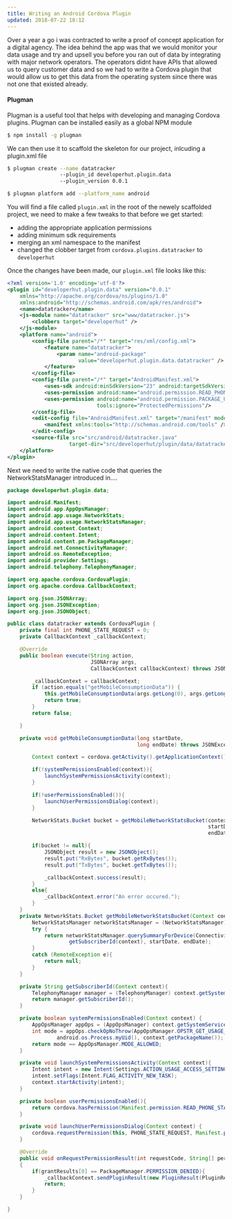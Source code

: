 ```yaml
---
title: Writing an Android Cordova Plugin
updated: 2018-07-22 18:12
---
```


Over a year a go i was contracted to write a proof of concept application for a digital agency. The idea behind the app was that we would monitor your data usage
and try and upsell you before you ran out of data by integrating with major network operators. The operators didnt have APIs that allowed us to query customer data and 
so we had to write a Cordova plugin that would allow us to get this data from the operating system since there was not one that existed already.

#### Plugman
Plugman is a useful tool that helps with developing and managing Cordova plugins. Plugman can be installed easily as a global NPM module

```bash
$ npm install -g plugman
```

We can then use it to scaffold the skeleton for our project, inlcuding a plugin.xml file

```bash
$ plugman create --name datatracker 
                 --plugin_id developerhut.plugin.data 
                 --plugin_version 0.0.1

$ plugman platform add --platform_name android
```

You will find a file called `plugin.xml` in the root of the newely scaffolded project, we need to make a few tweaks to that before we get started:

* adding the appropriate application permissions
* adding minimum sdk requirements
* merging an xml namespace to the manifest
* changed the clobber target from `cordova.plugins.datatracker` to `developerhut`

Once the changes have been made, our `plugin.xml` file looks like this:

```xml
<?xml version='1.0' encoding='utf-8'?>
<plugin id="developerhut.plugin.data" version="0.0.1" 
    xmlns="http://apache.org/cordova/ns/plugins/1.0" 
    xmlns:android="http://schemas.android.com/apk/res/android">
    <name>datatracker</name>
    <js-module name="datatracker" src="www/datatracker.js">
        <clobbers target="developerhut" />
    </js-module>
    <platform name="android">
        <config-file parent="/*" target="res/xml/config.xml">
            <feature name="datatracker">
                <param name="android-package" 
                       value="developerhut.plugin.data.datatracker" />
            </feature>
        </config-file>
        <config-file parent="/*" target="AndroidManifest.xml">
            <uses-sdk android:minSdkVersion="23" android:targetSdkVersion="25" />
            <uses-permission android:name="android.permission.READ_PHONE_STATE" />
            <uses-permission android:name="android.permission.PACKAGE_USAGE_STATS" 
                             tools:ignore="ProtectedPermissions"/>
        </config-file>
        <edit-config file="AndroidManifest.xml" target="/manifest" mode="merge">
            <manifest xmlns:tools="http://schemas.android.com/tools" />
        </edit-config>
        <source-file src="src/android/datatracker.java" 
                    target-dir="src/developerhut/plugin/data/datatracker" />
    </platform>
</plugin>
```

Next we need to write the native code that queries the NetworkStatsManager introduced in....

```java
package developerhut.plugin.data;

import android.Manifest;
import android.app.AppOpsManager;
import android.app.usage.NetworkStats;
import android.app.usage.NetworkStatsManager;
import android.content.Context;
import android.content.Intent;
import android.content.pm.PackageManager;
import android.net.ConnectivityManager;
import android.os.RemoteException;
import android.provider.Settings;
import android.telephony.TelephonyManager;

import org.apache.cordova.CordovaPlugin;
import org.apache.cordova.CallbackContext;

import org.json.JSONArray;
import org.json.JSONException;
import org.json.JSONObject;

public class datatracker extends CordovaPlugin {
    private final int PHONE_STATE_REQUEST = 0;
    private CallbackContext _callbackContext;

    @Override
    public boolean execute(String action, 
                           JSONArray args, 
                           CallbackContext callbackContext) throws JSONException {

        _callbackContext = callbackContext;
        if (action.equals("getMobileConsumptionData")) {
            this.getMobileConsumptionData(args.getLong(0), args.getLong(1));
            return true;
        }
        return false;

    }

    private void getMobileConsumptionData(long startDate, 
                                          long endDate) throws JSONException {

        Context context = cordova.getActivity().getApplicationContext();

        if(!systemPermissionsEnabled(context)){
            launchSystemPermissionsActivity(context);
        }

        if(!userPermissionsEnabled()){
            launchUserPermissionsDialog(context);
        }

        NetworkStats.Bucket bucket = getMobileNetworkStatsBucket(context, 
                                                                 startDate, 
                                                                 endDate);

        if(bucket != null){
            JSONObject result = new JSONObject();
            result.put("RxBytes", bucket.getRxBytes());
            result.put("TxBytes", bucket.getTxBytes());

            _callbackContext.success(result);
        }
        else{
            _callbackContext.error("An error occured.");
        }
    }
    private NetworkStats.Bucket getMobileNetworkStatsBucket(Context context,  long startDate, long endDate) {
        NetworkStatsManager networkStatsManager = (NetworkStatsManager) context.getSystemService(Context.NETWORK_STATS_SERVICE);
        try {
            return networkStatsManager.querySummaryForDevice(ConnectivityManager.TYPE_MOBILE,
                    getSubscriberId(context), startDate, endDate);
        }
        catch (RemoteException e){
            return null;
        }
    }

    private String getSubscriberId(Context context){
        TelephonyManager manager = (TelephonyManager) context.getSystemService(Context.TELEPHONY_SERVICE);
        return manager.getSubscriberId();
    }

    private boolean systemPermissionsEnabled(Context context) {
        AppOpsManager appOps = (AppOpsManager) context.getSystemService(Context.APP_OPS_SERVICE);
        int mode = appOps.checkOpNoThrow(AppOpsManager.OPSTR_GET_USAGE_STATS,
                android.os.Process.myUid(), context.getPackageName());
        return mode == AppOpsManager.MODE_ALLOWED;
    }

    private void launchSystemPermissionsActivity(Context context){
        Intent intent = new Intent(Settings.ACTION_USAGE_ACCESS_SETTINGS);
        intent.setFlags(Intent.FLAG_ACTIVITY_NEW_TASK);
        context.startActivity(intent);
    }

    private boolean userPermissionsEnabled(){
        return cordova.hasPermission(Manifest.permission.READ_PHONE_STATE);
    }

    private void launchUserPermissionsDialog(Context context) {
        cordova.requestPermission(this, PHONE_STATE_REQUEST, Manifest.permission.READ_PHONE_STATE);
    }

    @Override
    public void onRequestPermissionResult(int requestCode, String[] permissions, int[] grantResults) throws JSONException
    {
        if(grantResults[0] == PackageManager.PERMISSION_DENIED){
            _callbackContext.sendPluginResult(new PluginResult(PluginResult.Status.ERROR));
            return;
        }
    }

}
```